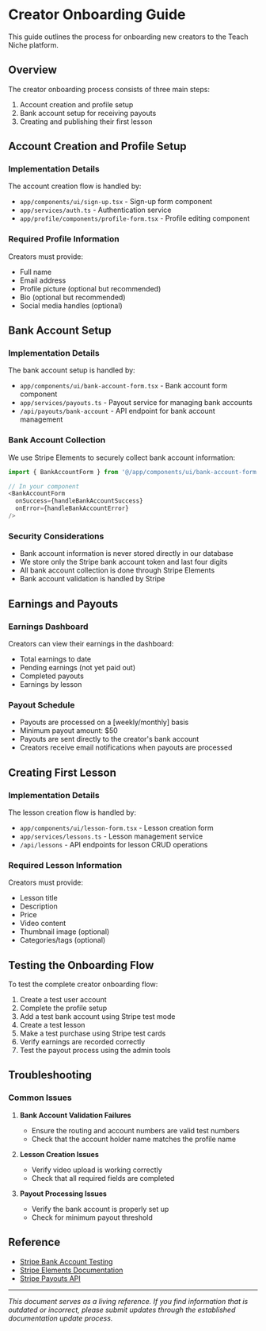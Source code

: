 # Creator Onboarding Guide

This guide outlines the process for onboarding new creators to the Teach Niche platform.

## Overview

The creator onboarding process consists of three main steps:
1. Account creation and profile setup
2. Bank account setup for receiving payouts
3. Creating and publishing their first lesson

## Account Creation and Profile Setup

### Implementation Details

The account creation flow is handled by:
- `app/components/ui/sign-up.tsx` - Sign-up form component
- `app/services/auth.ts` - Authentication service
- `app/profile/components/profile-form.tsx` - Profile editing component

### Required Profile Information

Creators must provide:
- Full name
- Email address
- Profile picture (optional but recommended)
- Bio (optional but recommended)
- Social media handles (optional)

## Bank Account Setup

### Implementation Details

The bank account setup is handled by:
- `app/components/ui/bank-account-form.tsx` - Bank account form component
- `app/services/payouts.ts` - Payout service for managing bank accounts
- `/api/payouts/bank-account` - API endpoint for bank account management

### Bank Account Collection

We use Stripe Elements to securely collect bank account information:

```typescript
import { BankAccountForm } from '@/app/components/ui/bank-account-form';

// In your component
<BankAccountForm 
  onSuccess={handleBankAccountSuccess} 
  onError={handleBankAccountError} 
/>
```

### Security Considerations

- Bank account information is never stored directly in our database
- We store only the Stripe bank account token and last four digits
- All bank account collection is done through Stripe Elements
- Bank account validation is handled by Stripe

## Earnings and Payouts

### Earnings Dashboard

Creators can view their earnings in the dashboard:
- Total earnings to date
- Pending earnings (not yet paid out)
- Completed payouts
- Earnings by lesson

### Payout Schedule

- Payouts are processed on a [weekly/monthly] basis
- Minimum payout amount: $50
- Payouts are sent directly to the creator's bank account
- Creators receive email notifications when payouts are processed

## Creating First Lesson

### Implementation Details

The lesson creation flow is handled by:
- `app/components/ui/lesson-form.tsx` - Lesson creation form
- `app/services/lessons.ts` - Lesson management service
- `/api/lessons` - API endpoints for lesson CRUD operations

### Required Lesson Information

Creators must provide:
- Lesson title
- Description
- Price
- Video content
- Thumbnail image (optional)
- Categories/tags (optional)

## Testing the Onboarding Flow

To test the complete creator onboarding flow:

1. Create a test user account
2. Complete the profile setup
3. Add a test bank account using Stripe test mode
4. Create a test lesson
5. Make a test purchase using Stripe test cards
6. Verify earnings are recorded correctly
7. Test the payout process using the admin tools

## Troubleshooting

### Common Issues

1. **Bank Account Validation Failures**
   - Ensure the routing and account numbers are valid test numbers
   - Check that the account holder name matches the profile name

2. **Lesson Creation Issues**
   - Verify video upload is working correctly
   - Check that all required fields are completed

3. **Payout Processing Issues**
   - Verify the bank account is properly set up
   - Check for minimum payout threshold

## Reference

- [Stripe Bank Account Testing](https://stripe.com/docs/testing#bank-accounts)
- [Stripe Elements Documentation](https://stripe.com/docs/elements)
- [Stripe Payouts API](https://stripe.com/docs/api/payouts)

---

*This document serves as a living reference. If you find information that is outdated or incorrect, please submit updates through the established documentation update process.*
